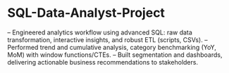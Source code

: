 # SQL-Data-Analyst-Project
– Engineered analytics workflow using advanced SQL: raw data transformation, interactive insights, and robust ETL (scripts, CSVs). – Performed trend and cumulative analysis, category benchmarking (YoY, MoM) with window functions/CTEs. – Built segmentation and dashboards, delivering actionable business recommendations to stakeholders.
